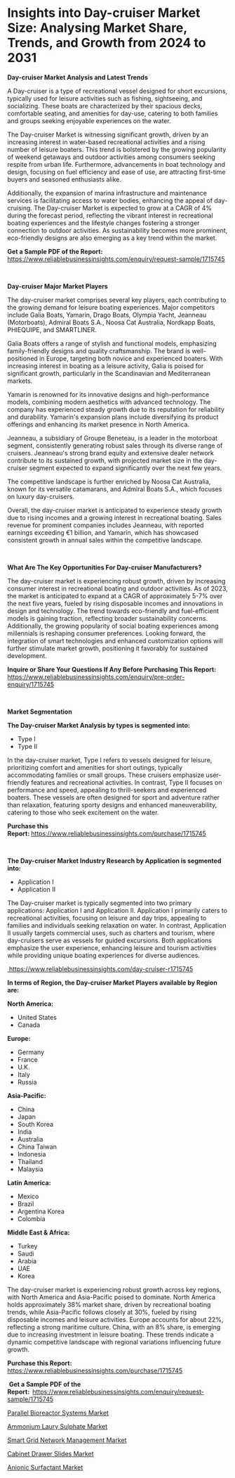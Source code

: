 <p><h1>Insights into Day-cruiser Market Size: Analysing Market Share, Trends, and Growth from 2024 to 2031</h1></p><p><strong>Day-cruiser Market Analysis and Latest Trends</strong></p>
<p><p>A Day-cruiser is a type of recreational vessel designed for short excursions, typically used for leisure activities such as fishing, sightseeing, and socializing. These boats are characterized by their spacious decks, comfortable seating, and amenities for day-use, catering to both families and groups seeking enjoyable experiences on the water.</p><p>The Day-cruiser Market is witnessing significant growth, driven by an increasing interest in water-based recreational activities and a rising number of leisure boaters. This trend is bolstered by the growing popularity of weekend getaways and outdoor activities among consumers seeking respite from urban life. Furthermore, advancements in boat technology and design, focusing on fuel efficiency and ease of use, are attracting first-time buyers and seasoned enthusiasts alike.</p><p>Additionally, the expansion of marina infrastructure and maintenance services is facilitating access to water bodies, enhancing the appeal of day-cruising. The Day-cruiser Market is expected to grow at a CAGR of 4% during the forecast period, reflecting the vibrant interest in recreational boating experiences and the lifestyle changes fostering a stronger connection to outdoor activities. As sustainability becomes more prominent, eco-friendly designs are also emerging as a key trend within the market.</p></p>
<p><strong>Get a Sample PDF of the Report:&nbsp;</strong> <a href="https://www.reliablebusinessinsights.com/enquiry/request-sample/1715745?utm_campaign=48&utm_medium=2&utm_source=Github&utm_content=ia&utm_term=23102024&utm_id=day-cruiser">https://www.reliablebusinessinsights.com/enquiry/request-sample/1715745</a></p>
<p>&nbsp;</p>
<p><strong>Day-cruiser Major Market Players</strong></p>
<p><p>The day-cruiser market comprises several key players, each contributing to the growing demand for leisure boating experiences. Major competitors include Galia Boats, Yamarin, Drago Boats, Olympia Yacht, Jeanneau (Motorboats), Admiral Boats S.A., Noosa Cat Australia, Nordkapp Boats, PHIEQUIPE, and SMARTLINER. </p><p>Galia Boats offers a range of stylish and functional models, emphasizing family-friendly designs and quality craftsmanship. The brand is well-positioned in Europe, targeting both novice and experienced boaters. With increasing interest in boating as a leisure activity, Galia is poised for significant growth, particularly in the Scandinavian and Mediterranean markets.</p><p>Yamarin is renowned for its innovative designs and high-performance models, combining modern aesthetics with advanced technology. The company has experienced steady growth due to its reputation for reliability and durability. Yamarin's expansion plans include diversifying its product offerings and enhancing its market presence in North America.</p><p>Jeanneau, a subsidiary of Groupe Beneteau, is a leader in the motorboat segment, consistently generating robust sales through its diverse range of cruisers. Jeanneau's strong brand equity and extensive dealer network contribute to its sustained growth, with projected market size in the day-cruiser segment expected to expand significantly over the next few years.</p><p>The competitive landscape is further enriched by Noosa Cat Australia, known for its versatile catamarans, and Admiral Boats S.A., which focuses on luxury day-cruisers. </p><p>Overall, the day-cruiser market is anticipated to experience steady growth due to rising incomes and a growing interest in recreational boating. Sales revenue for prominent companies includes Jeanneau, with reported earnings exceeding €1 billion, and Yamarin, which has showcased consistent growth in annual sales within the competitive landscape.</p></p>
<p>&nbsp;</p>
<p><strong>What Are The Key Opportunities For Day-cruiser Manufacturers?</strong></p>
<p><p>The day-cruiser market is experiencing robust growth, driven by increasing consumer interest in recreational boating and outdoor activities. As of 2023, the market is anticipated to expand at a CAGR of approximately 5-7% over the next five years, fueled by rising disposable incomes and innovations in design and technology. The trend towards eco-friendly and fuel-efficient models is gaining traction, reflecting broader sustainability concerns. Additionally, the growing popularity of social boating experiences among millennials is reshaping consumer preferences. Looking forward, the integration of smart technologies and enhanced customization options will further stimulate market growth, positioning it favorably for sustained development.</p></p>
<p><strong>Inquire or Share Your Questions If Any Before Purchasing This Report:</strong> <a href="https://www.reliablebusinessinsights.com/enquiry/pre-order-enquiry/1715745?utm_campaign=48&utm_medium=2&utm_source=Github&utm_content=ia&utm_term=23102024&utm_id=day-cruiser">https://www.reliablebusinessinsights.com/enquiry/pre-order-enquiry/1715745</a></p>
<p>&nbsp;</p>
<p><strong>Market Segmentation</strong></p>
<p><strong>The Day-cruiser Market Analysis by types is segmented into:</strong></p>
<p><ul><li>Type I</li><li>Type II</li></ul></p>
<p><p>In the day-cruiser market, Type I refers to vessels designed for leisure, prioritizing comfort and amenities for short outings, typically accommodating families or small groups. These cruisers emphasize user-friendly features and recreational activities. In contrast, Type II focuses on performance and speed, appealing to thrill-seekers and experienced boaters. These vessels are often designed for sport and adventure rather than relaxation, featuring sporty designs and enhanced maneuverability, catering to those who seek excitement on the water.</p></p>
<p><strong>Purchase this Report:&nbsp;</strong><a href="https://www.reliablebusinessinsights.com/purchase/1715745?utm_campaign=48&utm_medium=2&utm_source=Github&utm_content=ia&utm_term=23102024&utm_id=day-cruiser">https://www.reliablebusinessinsights.com/purchase/1715745</a></p>
<p>&nbsp;</p>
<p><strong>The Day-cruiser Market Industry Research by Application is segmented into:</strong></p>
<p><ul><li>Application I</li><li>Application II</li></ul></p>
<p><p>The Day-cruiser market is typically segmented into two primary applications: Application I and Application II. Application I primarily caters to recreational activities, focusing on leisure and day trips, appealing to families and individuals seeking relaxation on water. In contrast, Application II usually targets commercial uses, such as charters and tourism, where day-cruisers serve as vessels for guided excursions. Both applications emphasize the user experience, enhancing leisure and tourism activities while providing unique boating experiences for diverse audiences.</p></p>
<p><a href="https://www.reliablebusinessinsights.com/day-cruiser-r1715745?utm_campaign=48&utm_medium=2&utm_source=Github&utm_content=ia&utm_term=23102024&utm_id=day-cruiser">&nbsp;https://www.reliablebusinessinsights.com/day-cruiser-r1715745</a></p>
<p><strong>In terms of Region, the Day-cruiser Market Players available by Region are:</strong></p>
<p>
    <p> <strong> North America: </strong>
        <ul>
            <li>United States</li>
            <li>Canada</li>
        </ul>
        </p> 
    <p> <strong> Europe: </strong>
        <ul>
            <li>Germany</li>
            <li>France</li>
            <li>U.K.</li>
            <li>Italy</li>
            <li>Russia</li>
        </ul>
        </p> 
    <p> <strong> Asia-Pacific: </strong>
        <ul>
            <li>China</li>
            <li>Japan</li>
            <li>South Korea</li>
            <li>India</li>
            <li>Australia</li>
            <li>China Taiwan</li>
            <li>Indonesia</li>
            <li>Thailand</li>
            <li>Malaysia</li>
        </ul>
        </p> 
    <p> <strong> Latin America: </strong>
        <ul>
            <li>Mexico</li>
            <li>Brazil</li>
            <li>Argentina Korea</li>
            <li>Colombia</li>
        </ul>
        </p> 
    <p> <strong> Middle East & Africa: </strong>
        <ul>
            <li>Turkey</li>
            <li>Saudi</li>
            <li>Arabia</li>
            <li>UAE</li>
            <li>Korea</li>
        </ul>
    </p>
    </p>
<p><p>The day-cruiser market is experiencing robust growth across key regions, with North America and Asia-Pacific poised to dominate. North America holds approximately 38% market share, driven by recreational boating trends, while Asia-Pacific follows closely at 30%, fueled by rising disposable incomes and leisure activities. Europe accounts for about 22%, reflecting a strong maritime culture. China, with an 8% share, is emerging due to increasing investment in leisure boating. These trends indicate a dynamic competitive landscape with regional variations influencing future growth.</p></p>
<p><strong>Purchase this Report: </strong><a href="https://www.reliablebusinessinsights.com/purchase/1715745?utm_campaign=48&utm_medium=2&utm_source=Github&utm_content=ia&utm_term=23102024&utm_id=day-cruiser">https://www.reliablebusinessinsights.com/purchase/1715745</a></p>
<p>&nbsp;<strong>Get a Sample PDF of the Report:&nbsp;&nbsp;</strong><a href="https://www.reliablebusinessinsights.com/enquiry/request-sample/1715745?utm_campaign=48&utm_medium=2&utm_source=Github&utm_content=ia&utm_term=23102024&utm_id=day-cruiser">https://www.reliablebusinessinsights.com/enquiry/request-sample/1715745</a></p>
<p><strong></strong></p>
<p><p><a href="https://issuu.com/reportprime-2/docs/parallel-bioreactor-systems-market-_a762d5f605b8d7?utm_campaign=48&utm_medium=2&utm_source=Github&utm_content=ia&utm_term=23102024&utm_id=day-cruiser">Parallel Bioreactor Systems Market</a></p><p><a href="https://github.com/azucena6lzcou/Market-Research-Report-List-1/blob/main/ammonium-laury-sulphate-market.md?utm_campaign=48&utm_medium=2&utm_source=Github&utm_content=ia&utm_term=23102024&utm_id=day-cruiser">Ammonium Laury Sulphate Market</a></p><p><a href="https://www.linkedin.com/pulse/smart-grid-network-management-market-size-share-analysis-wub1e?utm_campaign=48&utm_medium=2&utm_source=Github&utm_content=ia&utm_term=23102024&utm_id=day-cruiser">Smart Grid Network Management Market</a></p><p><a href="https://issuu.com/reportprime-2/docs/cabinet-drawer-slides-market-size-2_5e82004ca914e6?utm_campaign=48&utm_medium=2&utm_source=Github&utm_content=ia&utm_term=23102024&utm_id=day-cruiser">Cabinet Drawer Slides Market</a></p><p><a href="https://github.com/DorinaOsmani364/Market-Research-Report-List-1/blob/main/anionic-surfactant-market.md?utm_campaign=48&utm_medium=2&utm_source=Github&utm_content=ia&utm_term=23102024&utm_id=day-cruiser">Anionic Surfactant Market</a></p></p>